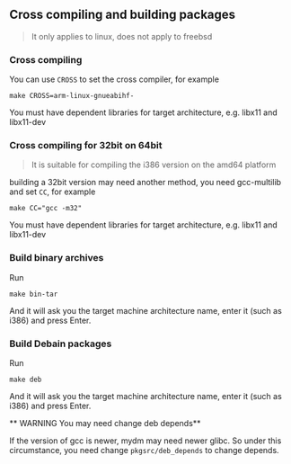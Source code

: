 ## Cross compiling and building packages

> It only applies to linux, does not apply to freebsd

### Cross compiling

You can use `CROSS` to set the cross compiler, for example

```
make CROSS=arm-linux-gnueabihf-
```

You must have dependent libraries for target architecture, e.g. libx11 and libx11-dev

### Cross compiling for 32bit on 64bit

> It is suitable for compiling the i386 version on the amd64 platform

building a 32bit version may need another method, you need gcc-multilib and set `CC`, for example

```
make CC="gcc -m32"
```

You must have dependent libraries for target architecture, e.g. libx11 and libx11-dev

### Build binary archives

Run

```
make bin-tar
```

And it will ask you the target machine architecture name, enter it (such as i386) and press Enter.

### Build Debain packages

Run

```
make deb
```

And it will ask you the target machine architecture name, enter it (such as i386) and press Enter.

** WARNING You may need change deb depends**

If the version of gcc is newer, mydm may need newer glibc. So under this circumstance, you need change `pkgsrc/deb_depends` to change depends.

